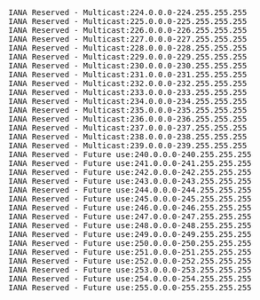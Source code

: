 <pre>
IANA Reserved - Multicast:224.0.0.0-224.255.255.255
IANA Reserved - Multicast:225.0.0.0-225.255.255.255
IANA Reserved - Multicast:226.0.0.0-226.255.255.255
IANA Reserved - Multicast:227.0.0.0-227.255.255.255
IANA Reserved - Multicast:228.0.0.0-228.255.255.255
IANA Reserved - Multicast:229.0.0.0-229.255.255.255
IANA Reserved - Multicast:230.0.0.0-230.255.255.255
IANA Reserved - Multicast:231.0.0.0-231.255.255.255
IANA Reserved - Multicast:232.0.0.0-232.255.255.255
IANA Reserved - Multicast:233.0.0.0-233.255.255.255
IANA Reserved - Multicast:234.0.0.0-234.255.255.255
IANA Reserved - Multicast:235.0.0.0-235.255.255.255
IANA Reserved - Multicast:236.0.0.0-236.255.255.255
IANA Reserved - Multicast:237.0.0.0-237.255.255.255
IANA Reserved - Multicast:238.0.0.0-238.255.255.255
IANA Reserved - Multicast:239.0.0.0-239.255.255.255
IANA Reserved - Future use:240.0.0.0-240.255.255.255
IANA Reserved - Future use:241.0.0.0-241.255.255.255
IANA Reserved - Future use:242.0.0.0-242.255.255.255
IANA Reserved - Future use:243.0.0.0-243.255.255.255
IANA Reserved - Future use:244.0.0.0-244.255.255.255
IANA Reserved - Future use:245.0.0.0-245.255.255.255
IANA Reserved - Future use:246.0.0.0-246.255.255.255
IANA Reserved - Future use:247.0.0.0-247.255.255.255
IANA Reserved - Future use:248.0.0.0-248.255.255.255
IANA Reserved - Future use:249.0.0.0-249.255.255.255
IANA Reserved - Future use:250.0.0.0-250.255.255.255
IANA Reserved - Future use:251.0.0.0-251.255.255.255
IANA Reserved - Future use:252.0.0.0-252.255.255.255
IANA Reserved - Future use:253.0.0.0-253.255.255.255
IANA Reserved - Future use:254.0.0.0-254.255.255.255
IANA Reserved - Future use:255.0.0.0-255.255.255.255
</pre>